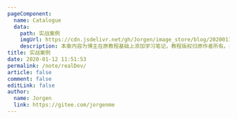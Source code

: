 ```yaml
---
pageComponent:
  name: Catalogue
  data:
    path: 实战案例
    imgUrl: https://cdn.jsdelivr.net/gh/Jorgen/image_store/blog/20200112120340.png
    description: 本章内容为博主在原教程基础上添加学习笔记，教程版权归原作者所有。来源：<a href='https://wangdoc.com/javascript/' target='_blank'>实战案例</a>
title: 实战案例
date: 2020-01-12 11:51:53
permalink: /note/realDev/
article: false
comment: false
editLink: false
author:
  name: Jorgen
  link: https://gitee.com/jorgenme
---
```

